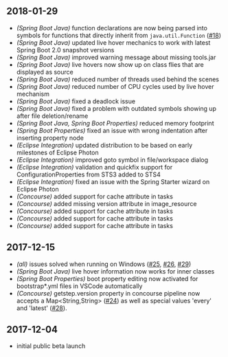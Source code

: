 ## 2018-01-29

* _(Spring Boot Java)_ function declarations are now being parsed into symbols for functions that directly inherit from `java.util.Function` ([#18](https://github.com/spring-projects/sts4/issues/18))
* _(Spring Boot Java)_ updated live hover mechanics to work with latest Spring Boot 2.0 snapshot versions 
* _(Spring Boot Java)_ improved warning message about missing tools.jar
* _(Spring Boot Java)_ live hovers now show up on class flies that are displayed as source
* _(Spring Boot Java)_ reduced number of threads used behind the scenes
* _(Spring Boot Java)_ reduced number of CPU cycles used by live hover mechanism
* _(Spring Boot Java)_ fixed a deadlock issue
* _(Spring Boot Java)_ fixed a problem with outdated symbols showing up after file deletion/rename
* _(Spring Boot Java, Spring Boot Properties)_ reduced memory footprint
* _(Spring Boot Properties)_ fixed an issue with wrong indentation after inserting property node
* _(Eclipse Integration)_ updated distribution to be based on early milestones of Eclipse Photon
* _(Eclipse Integration)_ improved goto symbol in file/workspace dialog
* _(Eclipse Integration)_ validation and quickfix support for ConfigurationProperties from STS3 added to STS4
* _(Eclipse Integration)_ fixed an issue with the Spring Starter wizard on Eclipse Photon
* _(Concourse)_ added support for cache attribute in tasks
* _(Concourse)_ added missing version attribute in image_resource
* _(Concourse)_ added support for cache attribute in tasks
* _(Concourse)_ added support for cache attribute in tasks
* _(Concourse)_ added support for cache attribute in tasks

## 2017-12-15

* _(all)_ issues solved when running on Windows ([#25](https://github.com/spring-projects/sts4/issues/25), [#26](https://github.com/spring-projects/sts4/issues/26), [#29](https://github.com/spring-projects/sts4/issues/29))
* _(Spring Boot Java)_ live hover information now works for inner classes
* _(Spring Boot Properties)_ boot property editing now activated for bootstrap*.yml files in VSCode automatically
* _(Concourse)_ getstep.version property in concourse pipeline now accepts a Map<String,String> ([#24](https://github.com/spring-projects/sts4/issues/24)) as well as special values 'every' and 'latest' ([#28](https://github.com/spring-projects/sts4/issues/28)). 

## 2017-12-04

* initial public beta launch
